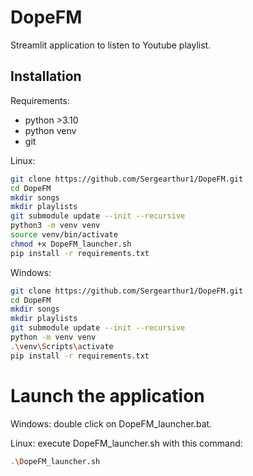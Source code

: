 # DopeFM
Streamlit application to listen to Youtube playlist.

## Installation

Requirements:
- python >3.10
- python venv
- git


Linux:
```bash
git clone https://github.com/Sergearthur1/DopeFM.git
cd DopeFM
mkdir songs
mkdir playlists
git submodule update --init --recursive
python3 -m venv venv
source venv/bin/activate
chmod +x DopeFM_launcher.sh
pip install -r requirements.txt
```

Windows:
```bash
git clone https://github.com/Sergearthur1/DopeFM.git
cd DopeFM
mkdir songs
mkdir playlists
git submodule update --init --recursive
python -m venv venv
.\venv\Scripts\activate
pip install -r requirements.txt
```
# Launch the application
Windows: double click on DopeFM_launcher.bat.

Linux: execute DopeFM_launcher.sh with this command:
```bash
.\DopeFM_launcher.sh
```
